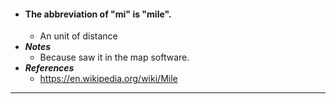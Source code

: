 - #### The abbreviation of "mi" is "mile".
    - An unit of distance
- ***Notes***
    - Because saw it in the map software.
- ***References***
    - https://en.wikipedia.org/wiki/Mile
- ---
